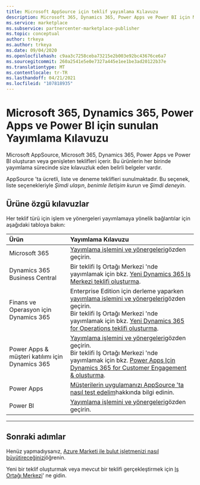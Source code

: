 ```yaml
---
title: Microsoft AppSource için teklif yayımlama Kılavuzu
description: Microsoft 365, Dynamics 365, Power Apps ve Power BI için Microsoft AppSource uygulamalar yayımlamaya yönelik adım adım kılavuz ve yayımlama denetim listeleri.
ms.service: marketplace
ms.subservice: partnercenter-marketplace-publisher
ms.topic: conceptual
author: trkeya
ms.author: trkeya
ms.date: 09/04/2020
ms.openlocfilehash: c9aa3c7258ceba73215e2b003e92bc43676ce6a7
ms.sourcegitcommit: 260a2541e5e0e7327a445e1ee1be3ad20122b37e
ms.translationtype: MT
ms.contentlocale: tr-TR
ms.lasthandoff: 04/21/2021
ms.locfileid: "107818935"
---
```

# <a name="offer-publishing-guide-for-microsoft-365-dynamics-365-power-apps-and-power-bi"></a>Microsoft 365, Dynamics 365, Power Apps ve Power BI için sunulan Yayımlama Kılavuzu

Microsoft AppSource, Microsoft 365, Dynamics 365, Power Apps ve Power BI oluşturan veya genişleten teklifleri içerir. Bu ürünlerin her birinde yayımlama sürecinde size kılavuzluk eden belirli belgeler vardır. 

AppSource 'ta ücretli, liste ve deneme teklifleri sunulmaktadır. Bu seçenek, liste seçenekleriyle *Şimdi ulaşın*, *benimle Iletişim kurun* ve *Şimdi deneyin*.

## <a name="product-specific-guides"></a>Ürüne özgü kılavuzlar

Her teklif türü için işlem ve yönergeleri yayımlamaya yönelik bağlantılar için aşağıdaki tabloya bakın:

| Ürün    | Yayımlama Kılavuzu  |
| :------------------- | :-------------------|
| Microsoft 365 | [Yayımlama işlemini ve yönergeleri](/office/dev/store/submit-to-appsource-via-partner-center)gözden geçirin. |
| Dynamics 365 Business Central | Bir teklifi Iş Ortağı Merkezi 'nde yayımlamak için bkz. [Yeni Dynamics 365 Iş Merkezi teklifi oluşturma](./partner-center-portal/create-new-business-central-offer.md). |
| Finans ve Operasyon için Dynamics 365 | Enterprise Edition için derleme yaparken [yayımlama işlemini ve yönergeleri](/dynamics365/fin-ops-core/dev-itpro/lcs-solutions/lcs-solutions-app-source)gözden geçirin.<br/>Bir teklifi Iş Ortağı Merkezi 'nde yayımlamak için bkz. [Yeni Dynamics 365 for Operations teklifi oluşturma](./partner-center-portal/create-new-operations-offer.md).  |
| Power Apps & müşteri katılımı için Dynamics 365 | [Yayımlama işlemini ve yönergeleri](/dynamics365/customer-engagement/developer/publish-app-appsource)gözden geçirin.<br/>Bir teklifi Iş Ortağı Merkezi 'nde yayımlamak için bkz. [Power Apps Için Dynamics 365 for Customer Engagement & oluşturma](dynamics-365-customer-engage-offer-setup.md).  |
| Power Apps | [Müşterilerin uygulamanızı AppSource 'ta nasıl test edelim](https://powerapps.microsoft.com/blog/appsource-test-drive/)hakkında bilgi edinin. |
| Power BI | [Yayımlama işlemini ve yönergeleri](/power-bi/developer/office-store)gözden geçirin. |

---

## <a name="next-steps"></a>Sonraki adımlar

Henüz yapmadıysanız, [Azure Marketi ile bulut işletmenizi nasıl büyütireceğinizi](https://azuremarketplace.microsoft.com/sell)öğrenin.

Yeni bir teklif oluşturmak veya mevcut bir teklifi gerçekleştirmek için [Iş Ortağı Merkezi](https://partner.microsoft.com/dashboard/account/v3/enrollment/introduction/partnership)' ne gidin.

